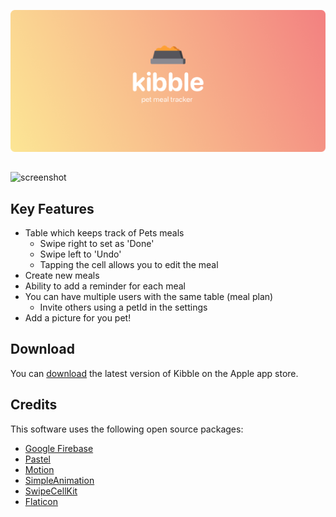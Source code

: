 
![screenshot](https://github.com/vctrchu/Kibble/blob/master/ReadmeAssets/KibbleCoverImage.png)
##
![screenshot](https://github.com/vctrchu/Kibble/blob/master/ReadmeAssets/KibbleGif.gif)

## Key Features

* Table which keeps track of Pets meals
  - Swipe right to set as 'Done'
  - Swipe left to 'Undo'
  - Tapping the cell allows you to edit the meal
* Create new meals
* Ability to add a reminder for each meal 
* You can have multiple users with the same table (meal plan)
  - Invite others using a petId in the settings 
* Add a picture for you pet!

## Download

You can [download](https://github.com/amitmerchant1990/electron-markdownify/releases/tag/v1.2.0) the latest version of Kibble on the Apple app store.

## Credits

This software uses the following open source packages:

- [Google Firebase](https://firebase.google.com/)
- [Pastel](https://github.com/cruisediary/Pastel)
- [Motion](https://github.com/CosmicMind/Motion)
- [SimpleAnimation](https://github.com/keithito/SimpleAnimation)
- [SwipeCellKit](https://github.com/SwipeCellKit/SwipeCellKit)
- [Flaticon](https://www.flaticon.com/)

